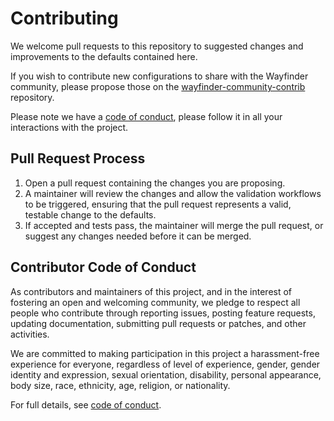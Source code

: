 # Contributing

We welcome pull requests to this repository to suggested changes and improvements to the defaults
contained here. 

If you wish to contribute new configurations to share with the Wayfinder community, please propose
those on the [wayfinder-community-contrib](https://github.com/appvia/wayfinder-community-contrib)
repository.

Please note we have a [code of conduct](./CODE_OF_CONDUCT.md), please follow it in all your 
interactions with the project.

## Pull Request Process

1. Open a pull request containing the changes you are proposing.
2. A maintainer will review the changes and allow the validation workflows to be triggered, ensuring
   that the pull request represents a valid, testable change to the defaults.
3. If accepted and tests pass, the maintainer will merge the pull request, or suggest any changes 
   needed before it can be merged.

## Contributor Code of Conduct

As contributors and maintainers of this project, and in the interest of fostering an open and 
welcoming community, we pledge to respect all people who contribute through reporting issues, 
posting feature requests, updating documentation, submitting pull requests or patches, and other 
activities.

We are committed to making participation in this project a harassment-free experience for everyone, 
regardless of level of experience, gender, gender identity and expression, sexual orientation, 
disability, personal appearance, body size, race, ethnicity, age, religion, or nationality.

For full details, see [code of conduct](./CODE_OF_CONDUCT.md).

